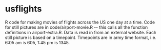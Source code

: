 # usflights
R code for making movies of flights across the US one day at a time.
Code for still pictures are in code/airport-movie.R -- this calls all the function definitions in airport-extra.R. Data is read in from an external website.
Each still picture is based on a timepoint. Timepoints are in army time format, i.e. 6:05 am is 605, 1:45 pm is 1345.


